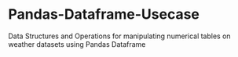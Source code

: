 # Pandas-Dataframe-Usecase
Data Structures and Operations for manipulating numerical tables on weather datasets using Pandas Dataframe
